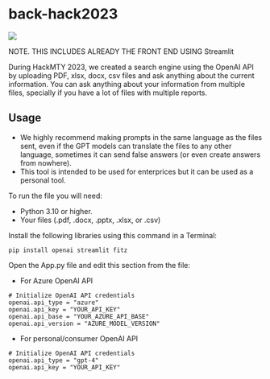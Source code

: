 # back-hack2023

<img src = "https://i.imgur.com/WKqz6Xd.png">

NOTE. THIS INCLUDES ALREADY THE FRONT END USING Streamlit

During HackMTY 2023, we created a search engine using the OpenAI API by uploading PDF, xlsx, docx, csv files and ask anything about the current information. You can ask anything about your information from multiple files, specially if you have a lot of files with multiple reports.

## Usage

- We highly recommend making prompts in the same language as the files sent, even if the GPT models can translate the files to any other language, sometimes it can send false answers (or even create answers from nowhere).
- This tool is intended to be used for enterprices but it can be used as a personal tool.

To run the file you will need:

- Python 3.10 or higher.
- Your files (.pdf, .docx, .pptx, .xlsx, or .csv)

Install the following libraries using this command in a Terminal:

```
pip install openai streamlit fitz
```

Open the App.py file and edit this section from the file:

- For Azure OpenAI API
```
# Initialize OpenAI API credentials
openai.api_type = "azure"
openai.api_key = "YOUR_API_KEY"
openai.api_base = "YOUR_AZURE_API_BASE"
openai.api_version = "AZURE_MODEL_VERSION"
```

- For personal/consumer OpenAI API
```
# Initialize OpenAI API credentials
openai.api_type = "gpt-4"
openai.api_key = "YOUR_API_KEY"
```





